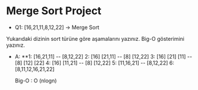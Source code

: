 # Merge Sort Project

* Q1: [16,21,11,8,12,22] -> Merge Sort

Yukarıdaki dizinin sort türüne göre aşamalarını yazınız.
Big-O gösterimini yazınız.

* A:
  **1: [16,21,11]  -- [8,12,22]
  2: [16] [21,11] -- [8] [12,22]
  3: [16] [21] [11] -- [8] [12] [22]
  4: [16] [11,21] -- [8] [12,22]
  5: [11,16,21] -- [8,12,22]
  6: [8,11,12,16,21,22]
  
  Big-O : O (nlogn)
